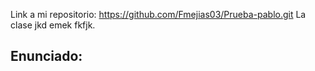 Link a mi repositorio: https://github.com/Fmejias03/Prueba-pablo.git
La clase jkd emek fkfjk.

## Enunciado:
